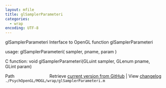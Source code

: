```yaml
---
layout: mfile
title: glSamplerParameteri
categories:
  - wrap
encoding: UTF-8
---
```


glSamplerParameteri  Interface to OpenGL function glSamplerParameteri

usage:  glSamplerParameteri( sampler, pname, param )

C function:  void glSamplerParameteri(GLuint sampler, GLenum pname, GLint param)


<div class="code_header" style="text-align:right;">
  <span style="float:left;">Path&nbsp;&nbsp;</span> <span class="counter">Retrieve <a href=
  "https://raw.github.com/Psychtoolbox-3/Psychtoolbox-3/beta/./PsychOpenGL/MOGL/wrap/glSamplerParameteri.m">current version from GitHub</a> | View <a href=
  "https://github.com/Psychtoolbox-3/Psychtoolbox-3/commits/beta/./PsychOpenGL/MOGL/wrap/glSamplerParameteri.m">changelog</a></span>
</div>
<div class="code">
  <code>./PsychOpenGL/MOGL/wrap/glSamplerParameteri.m</code>
</div>
